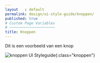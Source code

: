 ```yaml
---
layout   : default
permalink: design/ui-style-guide/knoppen/
published: true
# Custom Page Variables
# ─────────────────────
title: Knoppen
---
```

<div class="btn margin-top">
Dit is een voorbeeld van een knop
</div>

![knoppen UI Styleguide](/1718-nmd3-project-decramer-denhaeze/images/knoppen.png){:class="knoppen"}